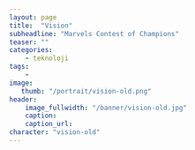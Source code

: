 ```yaml
---
layout: page
title:  "Vision"
subheadline: "Marvels Contest of Champions"
teaser: ""
categories:
    - teknoloji
tags:
    -
image:
   thumb: "/portrait/vision-old.png"
header:
    image_fullwidth: "/banner/vision-old.jpg"
    caption: 
    caption_url:    
character: "vision-old"
---
```

